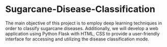 # Sugarcane-Disease-Classification
The main objective of this project is to employ deep learning techniques in order to classify sugarcane diseases. Additionally, we will develop a web application using Python Flask with HTML, CSS to provide a user-friendly interface for accessing and utilizing the disease classification mode.
